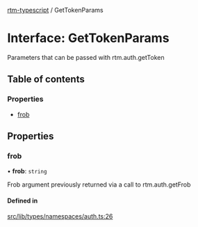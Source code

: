 [rtm-typescript](../README.md) / GetTokenParams

# Interface: GetTokenParams

Parameters that can be passed with rtm.auth.getToken

## Table of contents

### Properties

- [frob](GetTokenParams.md#frob)

## Properties

### frob

• **frob**: `string`

Frob argument previously returned via a
call to rtm.auth.getFrob

#### Defined in

[src/lib/types/namespaces/auth.ts:26](https://github.com/benwainwright/rtm-typescript/blob/566fc76/src/lib/types/namespaces/auth.ts#L26)
